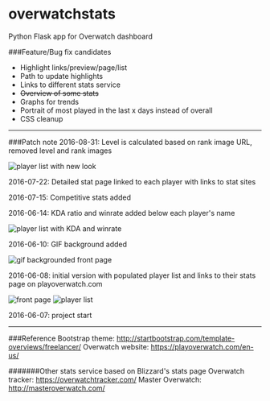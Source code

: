 overwatchstats
=========

Python Flask app for Overwatch dashboard

###Feature/Bug fix candidates
- Highlight links/preview/page/list
- Path to update highlights
- Links to different stats service
- ~~Overview of some stats~~
- Graphs for trends
- Portrait of most played in the last x days instead of overall
- CSS cleanup

---------

###Patch note
2016-08-31: Level is calculated based on rank image URL, removed level and rank images
 
![player list with new look](http://imgur.com/a/yAO9y)

2016-07-22: Detailed stat page linked to each player with links to stat sites

2016-07-15: Competitive stats added

2016-06-14: KDA ratio and winrate added below each player's name

![player list with KDA and winrate](http://i.imgur.com/6RJlepJ.png)

2016-06-10: GIF background added

![gif backgrounded front page](http://i.imgur.com/riFEtGB.png)

2016-06-08: initial version with populated player list and links to their stats page on playoverwatch.com

![front page](http://i.imgur.com/9VuNFId.png)
![player list](http://i.imgur.com/SCiuNsp.png)

2016-06-07: project start

---------

###Reference
Bootstrap theme: http://startbootstrap.com/template-overviews/freelancer/
Overwatch website: https://playoverwatch.com/en-us/

#######Other stats service based on Blizzard's stats page
Overwatch tracker: https://overwatchtracker.com/
Master Overwatch: http://masteroverwatch.com/




